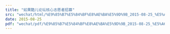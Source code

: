 ```yaml
---
title: "如果酷儿论坛核心志愿者招募"
src: "wechat/html/%E9%85%B7%E5%84%BF%E8%AE%BA%E5%9D%9B_2015-08-25_%E5%A6%82%E6%9E%9C%E9%85%B7%E5%84%BF%E8%AE%BA%E5%9D%9B%E6%A0%B8%E5%BF%83%E5%BF%97%E6%84%BF%E8%80%85%E6%8B%9B%E5%8B%9F.html"
date: 2015-08-25
pdf: "wechat/pdf/%E9%85%B7%E5%84%BF%E8%AE%BA%E5%9D%9B_2015-08-25_%E5%A6%82%E6%9E%9C%E9%85%B7%E5%84%BF%E8%AE%BA%E5%9D%9B%E6%A0%B8%E5%BF%83%E5%BF%97%E6%84%BF%E8%80%85%E6%8B%9B%E5%8B%9F.pdf"
---
```

